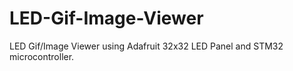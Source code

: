 # LED-Gif-Image-Viewer
LED Gif/Image Viewer using Adafruit 32x32 LED Panel and STM32 microcontroller.
